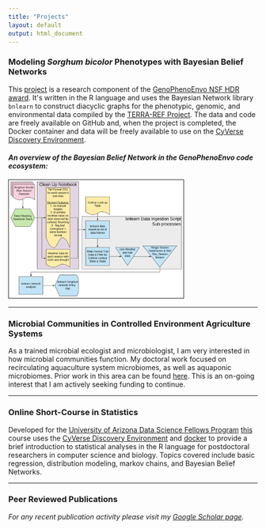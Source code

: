 ```yaml
---
title: "Projects"
layout: default
output: html_document
---
```


### Modeling *Sorghum bicolor* Phenotypes with Bayesian Belief Networks

This [project](https://www.github.com/rbartelme/phenophasebbn/) is a research component of the [GenoPhenoEnvo NSF HDR award](https://genophenoenvo.github.io/). It's written in the R language and uses the Bayesian Network library `bnlearn` to construct diacyclic graphs for the phenotypic, genomic, and environmental data compiled by the [TERRA-REF Project](https://www.terraref.org/). The data and code are freely available on GitHub and, when the project is completed, the Docker container and data will be freely available to use on the [CyVerse Discovery Environment](https://de.cyverse.org/de/).

#### *An overview of the Bayesian Belief Network in the GenoPhenoEnvo code ecosystem:*

<img src="images/sorghum_bnlearn.svg" style="width:70%; border:1px solid">


---


### Microbial Communities in Controlled Environment Agriculture Systems

As a trained microbial ecologist and microbiologist, I am very interested in how microbial communities function. My doctoral work focused on recirculating aquaculture system microbiomes, as well as aquaponic microbiomes. Prior work in this area can be found [here](publications.html). This is an on-going interest that I am actively seeking funding to continue. 

---

### Online Short-Course in Statistics

Developed for the [University of Arizona Data Science Fellows Program](https://datascience.arizona.edu/data-science-fellows/) [this](https://github.com/rbartelme/rstudio-stats/) course uses the [CyVerse Discovery Environment](https://de.cyverse.org/de/) and [docker](https://www.docker.com/) to provide a brief introduction to statistical analyses in the R language for postdoctoral researchers in computer science and biology. Topics covered include basic regression, distribution modeling, markov chains, and Bayesian Belief Networks.

---

### Peer Reviewed Publications

*For any recent publication activity please visit my [Google Scholar page](https://scholar.google.com/citations?user=zkKcdmcAAAAJ&hl=en).*
<br><br>
